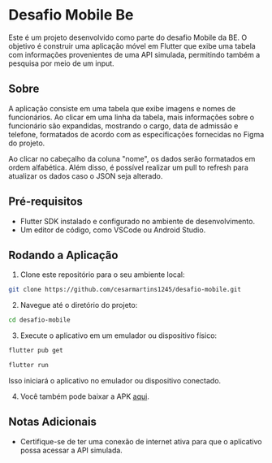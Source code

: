 # Desafio Mobile Be

Este é um projeto desenvolvido como parte do desafio Mobile da BE. O objetivo é construir uma aplicação móvel em Flutter que exibe uma tabela com informações provenientes de uma API simulada, permitindo também a pesquisa por meio de um input.

## Sobre

A aplicação consiste em uma tabela que exibe imagens e nomes de funcionários. Ao clicar em uma linha da tabela, mais informações sobre o funcionário são expandidas, mostrando o cargo, data de admissão e telefone, formatados de acordo com as especificações fornecidas no Figma do projeto.

Ao clicar no cabeçalho da coluna "nome", os dados serão formatados em ordem alfabética. Além disso, é possível realizar um pull to refresh para atualizar os dados caso o JSON seja alterado.

## Pré-requisitos

- Flutter SDK instalado e configurado no ambiente de desenvolvimento.
- Um editor de código, como VSCode ou Android Studio.

## Rodando a Aplicação

1. Clone este repositório para o seu ambiente local:

```bash
git clone https://github.com/cesarmartins1245/desafio-mobile.git
```

2. Navegue até o diretório do projeto:

```bash
cd desafio-mobile
```

3. Execute o aplicativo em um emulador ou dispositivo físico:

```bash
flutter pub get
```
```bash
flutter run
```

Isso iniciará o aplicativo no emulador ou dispositivo conectado.

4. Você também pode baixar a APK [aqui](https://drive.google.com/drive/folders/1Y1iE31zpth6F0DXBOCbSki3aPK_amuzQ?usp=sharing).


## Notas Adicionais

- Certifique-se de ter uma conexão de internet ativa para que o aplicativo possa acessar a API simulada.
